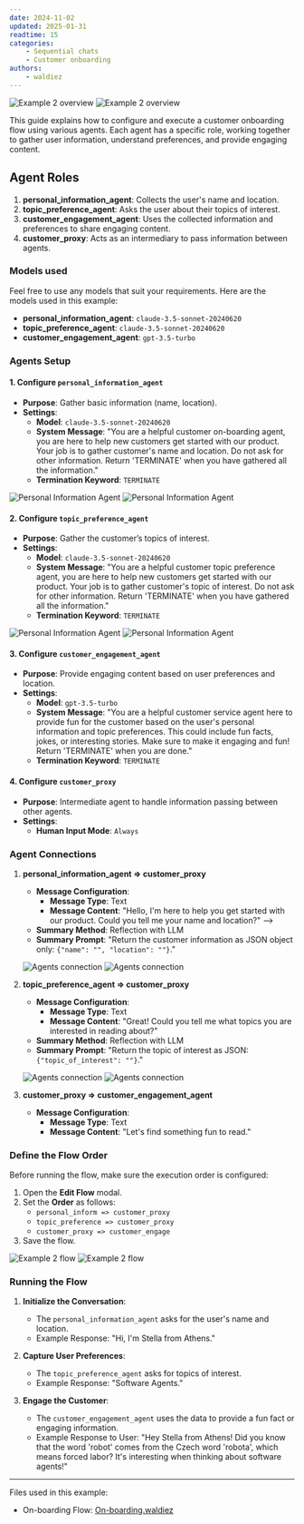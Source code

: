 ```yaml
---
date: 2024-11-02
updated: 2025-01-31
readtime: 15
categories:
    - Sequential chats
    - Customer onboarding
authors:
    - waldiez
---
```


![Example 2 overview](../../static/images/light/examples/2/overview.webp#only-light)
![Example 2 overview](../../static/images/dark/examples/2/overview.webp#only-dark)

This guide explains how to configure and execute a customer onboarding flow using various agents. Each agent has a specific role, working together to gather user information, understand preferences, and provide engaging content.

<!-- more -->

## Agent Roles

1. **personal_information_agent**: Collects the user's name and location.
2. **topic_preference_agent**: Asks the user about their topics of interest.
3. **customer_engagement_agent**: Uses the collected information and preferences to share engaging content.
4. **customer_proxy**: Acts as an intermediary to pass information between agents.

### Models used

Feel free to use any models that suit your requirements. Here are the models used in this example:

- **personal_information_agent**: `claude-3.5-sonnet-20240620`
- **topic_preference_agent**: `claude-3.5-sonnet-20240620`
- **customer_engagement_agent**: `gpt-3.5-turbo`

### Agents Setup

#### 1. Configure `personal_information_agent`

- **Purpose**: Gather basic information (name, location).
- **Settings**:
  - **Model**: `claude-3.5-sonnet-20240620`
  - **System Message**: "You are a helpful customer on-boarding agent, you are here to help new customers get started with our product. Your job is to gather customer's name and location. Do not ask for other information. Return 'TERMINATE' when you have gathered all the information."
  - **Termination Keyword**: `TERMINATE`

![Personal Information Agent](../../static/images/light/examples/2/personal_information_agent.webp#only-light)
![Personal Information Agent](../../static/images/dark/examples/2/personal_information_agent.webp#only-dark)

#### 2. Configure `topic_preference_agent`

- **Purpose**: Gather the customer’s topics of interest.
- **Settings**:
  - **Model**: `claude-3.5-sonnet-20240620`
  - **System Message**: "You are a helpful customer topic preference agent, you are here to help new customers get started with our product. Your job is to gather customer's topic of interest. Do not ask for other information. Return 'TERMINATE' when you have gathered all the information."
  - **Termination Keyword**: `TERMINATE`

![Personal Information Agent](../../static/images/light/examples/2/topic_preference_agent_termination.webp#only-light)
![Personal Information Agent](../../static/images/dark/examples/2/topic_preference_agent_termination.webp#only-dark)

#### 3. Configure `customer_engagement_agent`

- **Purpose**: Provide engaging content based on user preferences and location.
- **Settings**:
  - **Model**: `gpt-3.5-turbo`
  - **System Message**: "You are a helpful customer service agent here to provide fun for the customer based on the user's personal information and topic preferences. This could include fun facts, jokes, or interesting stories. Make sure to make it engaging and fun! Return 'TERMINATE' when you are done."
  - **Termination Keyword**: `TERMINATE`

#### 4. Configure `customer_proxy`

- **Purpose**: Intermediate agent to handle information passing between other agents.
- **Settings**:
  - **Human Input Mode**: `Always`

### Agent Connections

1. **personal_information_agent => customer_proxy**
   - **Message Configuration**:
     - **Message Type**: Text
     - **Message Content**: "Hello, I'm here to help you get started with our product. Could you tell me your name and location?" -->
   - **Summary Method**: Reflection with LLM
   - **Summary Prompt**: "Return the customer information as JSON object only: `{"name": "", "location": ""}`."

    ![Agents connection](../../static/images/light/examples/2/chat_1.webp#only-light)
    ![Agents connection](../../static/images/dark/examples/2/chat_1.webp#only-dark)

2. **topic_preference_agent => customer_proxy**
   - **Message Configuration**:
     - **Message Type**: Text
     - **Message Content**: "Great! Could you tell me what topics you are interested in reading about?"
   - **Summary Method**: Reflection with LLM
   - **Summary Prompt**: "Return the topic of interest as JSON: `{"topic_of_interest": ""}`."

    ![Agents connection](../../static/images/light/examples/2/chat_2.webp#only-light)
    ![Agents connection](../../static/images/dark/examples/2/chat_2.webp#only-dark)

3. **customer_proxy => customer_engagement_agent**
   - **Message Configuration**:
      - **Message Type**: Text
      - **Message Content**: "Let's find something fun to read."

### Define the Flow Order

Before running the flow, make sure the execution order is configured:

1. Open the **Edit Flow** modal.
2. Set the **Order** as follows:
   - `personal_inform => customer_proxy`
   - `topic_preference => customer_proxy`
   - `customer_proxy => customer_engage`
3. Save the flow.

![Example 2 flow](../../static/images/light/examples/2/flow.webp#only-light)
![Example 2 flow](../../static/images/dark/examples/2/flow.webp#only-dark)

### Running the Flow

1. **Initialize the Conversation**:
   - The `personal_information_agent` asks for the user's name and location.
   - Example Response: "Hi, I'm Stella from Athens."

2. **Capture User Preferences**:
   - The `topic_preference_agent` asks for topics of interest.
   - Example Response: "Software Agents."

3. **Engage the Customer**:
   - The `customer_engagement_agent` uses the data to provide a fun fact or engaging information.
   - Example Response to User: "Hey Stella from Athens! Did you know that the word 'robot' comes from the Czech word 'robota', which means forced labor? It's interesting when thinking about software agents!"

---

Files used in this example:

- On-boarding Flow: [On-boarding.waldiez](https://github.com/waldiez/examples/blob/main/02%20-%20On-boarding/On-boarding.waldiez)
